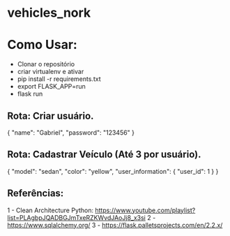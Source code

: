 # vehicles_nork

# Como Usar:
  - Clonar o repositório
  - criar virtualenv e ativar
  - pip install -r requirements.txt
  - export FLASK_APP=run
  - flask run


## Rota: Criar usuário.

{
	"name": "Gabriel",
	"password": "123456"
}


## Rota: Cadastrar Veículo (Até 3 por usuário).
{
	"model": "sedan",
	"color": "yellow",
	"user_information": {
		"user_id": 1
	}
}

## Referências:
1 - Clean Architecture Python: https://www.youtube.com/playlist?list=PLAgbpJQADBGJmTxeRZKWvdJAoJj8_x3si
2 - https://www.sqlalchemy.org/
3 - https://flask.palletsprojects.com/en/2.2.x/
